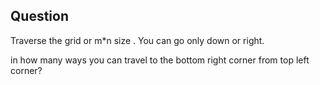 ## Question
Traverse the grid or m*n size . You can go only down or right.

in how many ways you can travel to the bottom right corner from top left corner?